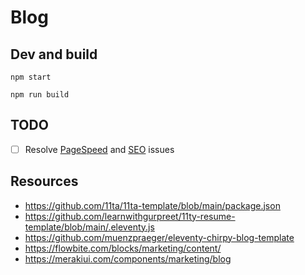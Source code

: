 # Blog

## Dev and build

```shell
npm start
```

```shell
npm run build
```

## TODO

- [ ] Resolve [PageSpeed](https://pagespeed.web.dev/analysis/http-ammar-codes/z5qnda4cbj?form_factor=desktop) and [SEO](https://seositecheckup.com/analysis) issues

## Resources

- https://github.com/11ta/11ta-template/blob/main/package.json
- https://github.com/learnwithgurpreet/11ty-resume-template/blob/main/.eleventy.js
- https://github.com/muenzpraeger/eleventy-chirpy-blog-template
- https://flowbite.com/blocks/marketing/content/
- https://merakiui.com/components/marketing/blog
